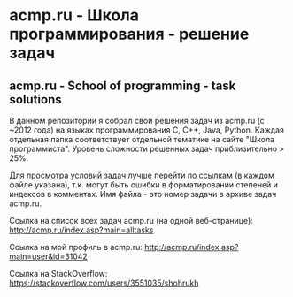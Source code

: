 # acmp.ru - Школа программирования - решение задач
## acmp.ru - School of programming - task solutions

В данном репозитории я собрал свои решения задач из acmp.ru (c ~2012 года) на языках программирования C, C++, Java, Python. Каждая отдельная папка соответствует отдельной тематике на сайте "Школа программиста". Уровень сложности решенных задач приблизительно > 25%.

Для просмотра условий задач лучше перейти по ссылкам (в каждом файле указана), т.к. могут быть ошибки в форматировании степеней и индексов в комментах. Имя файла - это номер задачи в архиве задач acmp.ru.

Ссылка на список всех задач acmp.ru (на одной веб-странице):
http://acmp.ru/index.asp?main=alltasks

Ссылка на мой профиль в acmp.ru:
http://acmp.ru/index.asp?main=user&id=31042

Ссылка на StackOverflow:
https://stackoverflow.com/users/3551035/shohrukh
